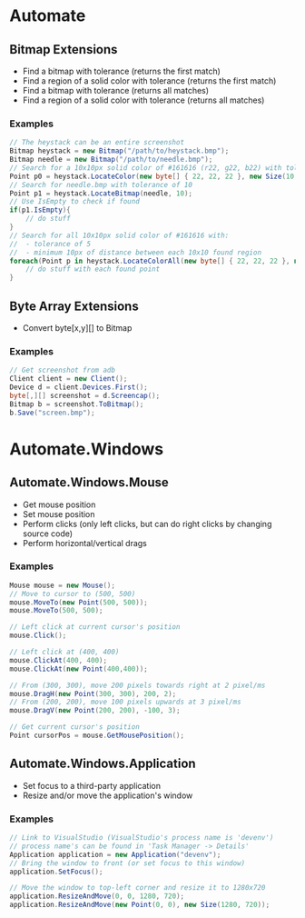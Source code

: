 # Automate

## Bitmap Extensions
- Find a bitmap with tolerance (returns the first match)
- Find a region of a solid color with tolerance (returns the first match)
- Find a bitmap with tolerance (returns all matches)
- Find a region of a solid color with tolerance (returns all matches)

### Examples
~~~cs
// The heystack can be an entire screenshot
Bitmap heystack = new Bitmap("/path/to/heystack.bmp");
Bitmap needle = new Bitmap("/path/to/needle.bmp");
// Search for a 10x10px solid color of #161616 (r22, g22, b22) with tolerance of 5
Point p0 = heystack.LocateColor(new byte[] { 22, 22, 22 }, new Size(10, 10), 5);
// Search for needle.bmp with tolerance of 10
Point p1 = heystack.LocateBitmap(needle, 10);
// Use IsEmpty to check if found
if(p1.IsEmpty){
    // do stuff
}
// Search for all 10x10px solid color of #161616 with:
//  - tolerance of 5
//  - minimum 10px of distance between each 10x10 found region
foreach(Point p in heystack.LocateColorAll(new byte[] { 22, 22, 22 }, new Size(10, 10), 5, 10)){
    // do stuff with each found point
}
~~~


## Byte Array Extensions
- Convert byte[x,y][] to Bitmap

### Examples
~~~cs
// Get screenshot from adb
Client client = new Client();
Device d = client.Devices.First();
byte[,][] screenshot = d.Screencap();
Bitmap b = screenshot.ToBitmap();
b.Save("screen.bmp");
~~~



# Automate.Windows

## Automate.Windows.Mouse
- Get mouse position
- Set mouse position
- Perform clicks (only left clicks, but can do right clicks by changing source code)
- Perform horizontal/vertical drags

### Examples
~~~cs
Mouse mouse = new Mouse();
// Move to cursor to (500, 500)
mouse.MoveTo(new Point(500, 500));
mouse.MoveTo(500, 500);

// Left click at current cursor's position
mouse.Click();

// Left click at (400, 400)
mouse.ClickAt(400, 400);
mouse.ClickAt(new Point(400,400));

// From (300, 300), move 200 pixels towards right at 2 pixel/ms
mouse.DragH(new Point(300, 300), 200, 2);
// From (200, 200), move 100 pixels upwards at 3 pixel/ms
mouse.DragV(new Point(200, 200), -100, 3);

// Get current cursor's position
Point cursorPos = mouse.GetMousePosition();
~~~


## Automate.Windows.Application
- Set focus to a third-party application
- Resize and/or move the application's window

### Examples
~~~cs
// Link to VisualStudio (VisualStudio's process name is 'devenv')
// process name's can be found in 'Task Manager -> Details'
Application application = new Application("devenv");
// Bring the window to front (or set focus to this window)
application.SetFocus();

// Move the window to top-left corner and resize it to 1280x720
application.ResizeAndMove(0, 0, 1280, 720);
application.ResizeAndMove(new Point(0, 0), new Size(1280, 720));
~~~
